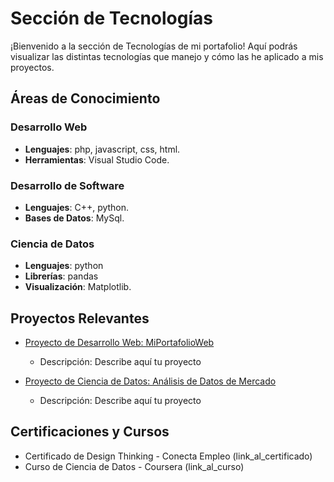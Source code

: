 # Sección de Tecnologías

¡Bienvenido a la sección de Tecnologías de mi portafolio! Aquí podrás visualizar las distintas tecnologías que manejo y cómo las he aplicado a mis proyectos.

## Áreas de Conocimiento

### Desarrollo Web
- **Lenguajes**: php, javascript, css, html.
- **Herramientas**: Visual Studio Code.

### Desarrollo de Software
- **Lenguajes**: C++, python.
- **Bases de Datos**: MySql.

### Ciencia de Datos
- **Lenguajes**: python
- **Librerías**: pandas
- **Visualización**: Matplotlib.

## Proyectos Relevantes

- [Proyecto de Desarrollo Web: MiPortafolioWeb](link_al_repositorio)
  - Descripción: Describe aquí tu proyecto

- [Proyecto de Ciencia de Datos: Análisis de Datos de Mercado](link_al_repositorio)
  - Descripción: Describe aquí tu proyecto


## Certificaciones y Cursos

- Certificado de Design Thinking - Conecta Empleo (link_al_certificado)
- Curso de Ciencia de Datos - Coursera (link_al_curso)
